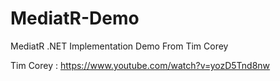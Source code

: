 # MediatR-Demo
MediatR .NET Implementation Demo From Tim Corey

Tim Corey : <a href="https://www.youtube.com/watch?v=yozD5Tnd8nw">https://www.youtube.com/watch?v=yozD5Tnd8nw</a>
